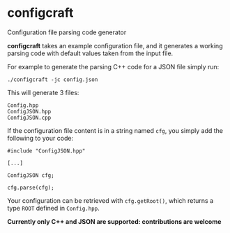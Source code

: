 # configcraft
Configuration file parsing code generator

**configcraft** takes an example configuration file, and it generates a working parsing code with default values taken from the input file.

For example to generate the parsing C++ code for a JSON file simply run:

```
./configcraft -jc config.json
```

This will generate 3 files:

```
Config.hpp
ConfigJSON.hpp
ConfigJSON.cpp
```

If the configuration file content is in a string named `cfg`, you simply add the following to your code:

```
#include "ConfigJSON.hpp"

[...]

ConfigJSON cfg;

cfg.parse(cfg);
```

Your configuration can be retrieved with `cfg.getRoot()`, which returns a type `ROOT` defined in `Config.hpp`.

**Currently only C++ and JSON are supported: contributions are welcome**
